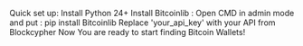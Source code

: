 Quick set up:
Install Python 24+
Install Bitcoinlib :
Open CMD in admin mode and put : pip install Bitcoinlib
Replace 'your_api_key' with your API from Blockcypher
Now You are ready to start finding Bitcoin Wallets!
